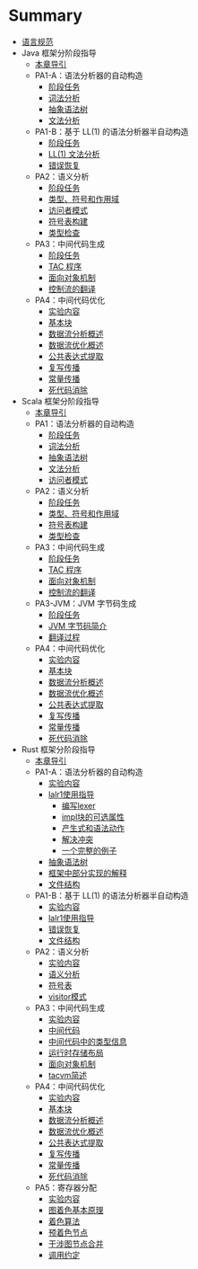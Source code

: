 # Summary

* [语言规范](spec.md)
* Java 框架分阶段指导
  + [本章导引](impl-java/index.md)
  + PA1-A：语法分析器的自动构造
    - [阶段任务](impl-java/PA1-A/index.md)
    - [词法分析](impl-java/PA1-A/lexer.md)
    - [抽象语法树](impl-java/PA1-A/tree.md)
    - [文法分析](impl-java/PA1-A/parser.md)
  + PA1-B：基于 LL(1) 的语法分析器半自动构造
    - [阶段任务](impl-java/PA1-B/index.md)
    - [LL(1) 文法分析](impl-java/PA1-B/parser.md)
    - [错误恢复](impl-java/PA1-B/recovery.md)
  + PA2：语义分析
    - [阶段任务](impl-java/PA2/index.md)
    - [类型、符号和作用域](impl-java/PA2/datatype.md)
    - [访问者模式](impl-java/PA2/visitor.md)
    - [符号表构建](impl-java/PA2/table.md)
    - [类型检查](impl-java/PA2/typecheck.md)
  + PA3：中间代码生成
    - [阶段任务](impl-java/PA3/index.md)
    - [TAC 程序](impl-java/PA3/TAC.md)
    - [面向对象机制](impl-java/PA3/oop.md)
    - [控制流的翻译](impl-java/PA3/control.md)
  + PA4：中间代码优化
    - [实验内容](impl-java/PA4/实验内容.md)
    - [基本块](impl-java/PA4/基本块.md)
    - [数据流分析概述](impl-java/PA4/数据流分析概述.md)
    - [数据流优化概述](impl-java/PA4/数据流优化概述.md)
    - [公共表达式提取](impl-java/PA4/公共表达式提取.md)
    - [复写传播](impl-java/PA4/复写传播.md)
    - [常量传播](impl-java/PA4/常量传播.md)
    - [死代码消除](impl-java/PA4/死代码消除.md)
* Scala 框架分阶段指导
  + [本章导引](impl-scala/index.md)
  + PA1：语法分析器的自动构造
    - [阶段任务](impl-scala/PA1/index.md)
    - [词法分析](impl-scala/PA1/lexer.md)
    - [抽象语法树](impl-scala/PA1/tree.md)
    - [文法分析](impl-scala/PA1/parser.md)
    - [访问者模式](impl-scala/PA1/visitor.md)
  + PA2：语义分析
    - [阶段任务](impl-scala/PA2/index.md)
    - [类型、符号和作用域](impl-scala/PA2/datatype.md)
    - [符号表构建](impl-scala/PA2/table.md)
    - [类型检查](impl-scala/PA2/typecheck.md)
  + PA3：中间代码生成
    - [阶段任务](impl-scala/PA3/index.md)
    - [TAC 程序](impl-java/PA3/TAC.md)
    - [面向对象机制](impl-java/PA3/oop.md)
    - [控制流的翻译](impl-scala/PA3/control.md)
  + PA3-JVM：JVM 字节码生成
    - [阶段任务](impl-scala/PA3-JVM/index.md)
    - [JVM 字节码简介](impl-scala/PA3-JVM/JVM.md)
    - [翻译过程](impl-scala/PA3-JVM/translate.md)
  + PA4：中间代码优化
    - [实验内容](impl-scala/PA4/实验内容.md)
    - [基本块](impl-scala/PA4/基本块.md)
    - [数据流分析概述](impl-scala/PA4/数据流分析概述.md)
    - [数据流优化概述](impl-scala/PA4/数据流优化概述.md)
    - [公共表达式提取](impl-scala/PA4/公共表达式提取.md)
    - [复写传播](impl-scala/PA4/复写传播.md)
    - [常量传播](impl-scala/PA4/常量传播.md)
    - [死代码消除](impl-scala/PA4/死代码消除.md)
* Rust 框架分阶段指导
  + [本章导引](impl-rust/index.md)
  + PA1-A：语法分析器的自动构造
    - [实验内容](impl-rust/PA1-A/实验内容.md)
    - [lalr1使用指导](impl-rust/PA1-A/lalr1使用指导.md)
      - [编写lexer](impl-rust/PA1-A/编写lexer.md)
      - [impl块的可选属性](impl-rust/PA1-A/impl块的可选属性.md)
      - [产生式和语法动作](impl-rust/PA1-A/产生式和语法动作.md)
      - [解决冲突](impl-rust/PA1-A/解决冲突.md)
      - [一个完整的例子](impl-rust/PA1-A/一个完整的例子.md)
    - [抽象语法树](impl-rust/PA1-A/抽象语法树.md)
    - [框架中部分实现的解释](impl-rust/PA1-A/框架中部分实现的解释.md)
    - [文件结构](impl-rust/PA1-A/文件结构.md)
  + PA1-B：基于 LL(1) 的语法分析器半自动构造
    - [实验内容](impl-rust/PA1-B/实验内容.md)
    - [lalr1使用指导](impl-rust/PA1-B/lalr1使用指导.md)
    - [错误恢复](impl-rust/PA1-B/错误恢复.md)
    - [文件结构](impl-rust/PA1-B/文件结构.md)
  + PA2：语义分析
    - [实验内容](impl-rust/PA2/实验内容.md)
    - [语义分析](impl-rust/PA2/语义分析.md)
    - [符号表](impl-rust/PA2/符号表.md)
    - [visitor模式](impl-rust/PA2/visitor模式.md)
  + PA3：中间代码生成
    - [实验内容](impl-rust/PA3/实验内容.md)
    - [中间代码](impl-rust/PA3/中间代码.md)
    - [中间代码中的类型信息](impl-rust/PA3/中间代码中的类型信息.md)
    - [运行时存储布局](impl-rust/PA3/运行时存储布局.md)
    - [面向对象机制](impl-rust/PA3/面向对象机制.md)
    - [tacvm简述](impl-rust/PA3/tacvm简述.md)
  + PA4：中间代码优化
    - [实验内容](impl-rust/PA4/实验内容.md)
    - [基本块](impl-rust/PA4/基本块.md)
    - [数据流分析概述](impl-rust/PA4/数据流分析概述.md)
    - [数据流优化概述](impl-rust/PA4/数据流优化概述.md)
    - [公共表达式提取](impl-rust/PA4/公共表达式提取.md)
    - [复写传播](impl-rust/PA4/复写传播.md)
    - [常量传播](impl-rust/PA4/常量传播.md)
    - [死代码消除](impl-rust/PA4/死代码消除.md)
  + PA5：寄存器分配
    - [实验内容](impl-rust/PA5/实验内容.md)
    - [图着色基本原理](impl-rust/PA5/图着色基本原理.md)
    - [着色算法](impl-rust/PA5/着色算法.md)
    - [预着色节点](impl-rust/PA5/预着色节点.md)
    - [干涉图节点合并](impl-rust/PA5/干涉图节点合并.md)
    - [调用约定](impl-rust/PA5/调用约定.md)
